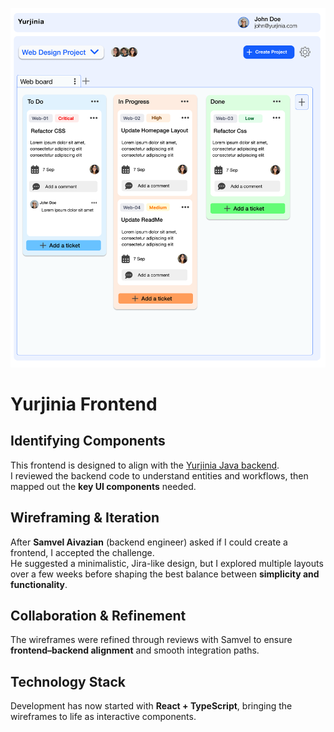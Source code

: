 ![Dashboard High-Fidelity design](Dashboard_Figma.png)

# Yurjinia Frontend

## Identifying Components

This frontend is designed to align with the [Yurjinia Java backend](https://github.com/Yurjinia/Yurjinia).  
I reviewed the backend code to understand entities and workflows, then mapped out the **key UI components** needed.

## Wireframing & Iteration

After **Samvel Aivazian** (backend engineer) asked if I could create a frontend, I accepted the challenge.  
He suggested a minimalistic, Jira-like design, but I explored multiple layouts over a few weeks before shaping the best balance between **simplicity and functionality**.

## Collaboration & Refinement

The wireframes were refined through reviews with Samvel to ensure **frontend–backend alignment** and smooth integration paths.

## Technology Stack

Development has now started with **React + TypeScript**, bringing the wireframes to life as interactive components.
